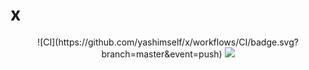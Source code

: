 # x
<p align="center">
 ![CI](https://github.com/yashimself/x/workflows/CI/badge.svg?branch=master&event=push)
<img src="https://img.shields.io/badge/license-GPT-blue">
</p>
